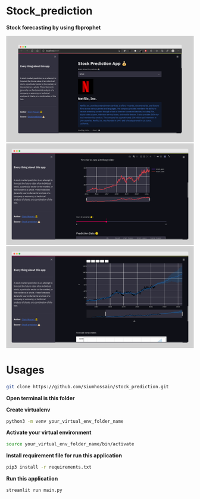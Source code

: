 # Stock_prediction
**Stock forecasting by using fbprophet**

![](1.png)
![](2.png)
![](3.png)

# Usages
```bash
git clone https://github.com/siumhossain/stock_prediction.git
```
**Open terminal is this folder**

**Create virtualenv**

```bash
python3 -m venv your_virtual_env_folder_name

```
**Activate your virtual environment**

```bash
source your_virtual_env_folder_name/bin/activate
```
**Install requirement file for run this application**
```bash
pip3 install -r requirements.txt
```
**Run this applicatiion**
```bash 
streamlit run main.py
```
